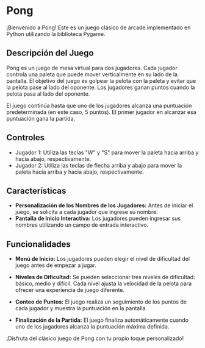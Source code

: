 # Pong

¡Bienvenido a Pong! Este es un juego clásico de arcade implementado en Python utilizando la biblioteca Pygame.

## Descripción del Juego

Pong es un juego de mesa virtual para dos jugadores. Cada jugador controla una paleta que puede mover verticalmente en su lado de la pantalla. El objetivo del juego es golpear la pelota con la paleta y evitar que la pelota pase al lado del oponente. Los jugadores ganan puntos cuando la pelota pasa al lado del oponente.

El juego continúa hasta que uno de los jugadores alcanza una puntuación predeterminada (en este caso, 5 puntos). El primer jugador en alcanzar esa puntuación gana la partida.

## Controles

- Jugador 1: Utiliza las teclas "W" y "S" para mover la paleta hacia arriba y hacia abajo, respectivamente.
- Jugador 2: Utiliza las teclas de flecha arriba y abajo para mover la paleta hacia arriba y hacia abajo, respectivamente.

## Características

- **Personalización de los Nombres de los Jugadores:** Antes de iniciar el juego, se solicita a cada jugador que ingrese su nombre.
- **Pantalla de Inicio Interactiva:** Los jugadores pueden ingresar sus nombres utilizando un campo de entrada interactivo.

## Funcionalidades

- **Menú de Inicio:** Los jugadores pueden elegir el nivel de dificultad del juego antes de empezar a jugar.
- **Niveles de Dificultad:** Se pueden seleccionar tres niveles de dificultad: básico, medio y difícil. Cada nivel ajusta la velocidad de la pelota para ofrecer una experiencia de juego diferente.

- **Conteo de Puntos:** El juego realiza un seguimiento de los puntos de cada jugador y muestra la puntuación en la pantalla.
- **Finalización de la Partida:** El juego finaliza automáticamente cuando uno de los jugadores alcanza la puntuación máxima definida.

¡Disfruta del clásico juego de Pong con tu propio toque personalizado!
